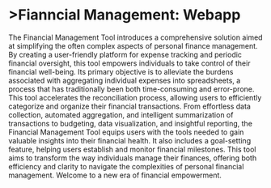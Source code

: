 <h1>>Fianncial Management: Webapp</h1>

<p>The Financial Management Tool introduces a comprehensive solution aimed at simplifying the often complex aspects of personal finance management. 
By creating a user-friendly platform for expense tracking and periodic financial oversight, this tool empowers individuals to take control of 
their financial well-being. Its primary objective is to alleviate the burdens associated with aggregating individual expenses into spreadsheets, 
a process that has traditionally been both time-consuming and error-prone. This tool accelerates the reconciliation process, allowing users to 
efficiently categorize and organize their financial transactions. From effortless data collection, automated aggregation, and intelligent 
summarization of transactions to budgeting, data visualization, and insightful reporting, the Financial Management Tool equips users with the 
tools needed to gain valuable insights into their financial health. It also includes a goal-setting feature, helping users establish and monitor 
financial milestones. This tool aims to transform the way individuals manage their finances, offering both efficiency and clarity to navigate the 
complexities of personal financial management. Welcome to a new era of financial empowerment.</p>
